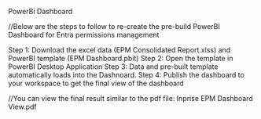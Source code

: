 PowerBi Dashboard

//Below are the steps to follow to re-create the pre-build PowerBI Dashboard for Entra permissions management 

Step 1: Download the excel data (EPM Consolidated Report.xlss) and PowerBI template (EPM Dashboard.pbit)
Step 2: Open the template in PowerBI Desktop Application 
Step 3: Data and pre-built template automatically loads into the Dashnoard. 
Step 4: Publish the dashboard to your workspace to get the final view of the dashboard

//You can view the final result similar to the pdf file: Inprise EPM Dashboard View.pdf
